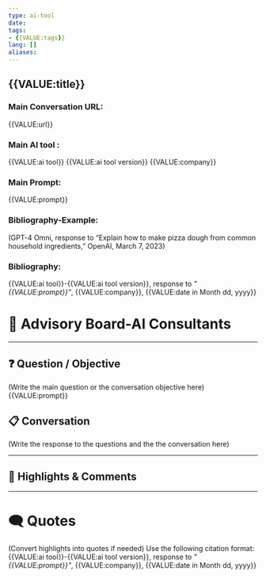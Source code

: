 ```yaml
---
type: ai-tool
date: 
tags:
- {{VALUE:tags}} 
lang: []
aliases:
---
```

## {{VALUE:title}}

### Main Conversation URL:

{{VALUE:url}}

### Main AI tool :

{{VALUE:ai tool}}
{{VALUE:ai tool version}}
{{VALUE:company}}
### Main Prompt:

{{VALUE:prompt}}

### Bibliography-Example:
(GPT-4 Omni, response to “Explain how to make pizza dough from common household ingredients,” OpenAI, March 7, 2023)
### Bibliography:

{{VALUE:ai tool}}-{{VALUE:ai tool version}}, response to *"{{VALUE:prompt}}"*, {{VALUE:company}}, {{VALUE:date in Month dd, yyyy}}
# 📓 Advisory Board-AI Consultants



***

## ❓ Question / Objective
(Write the main question or the conversation objective here)
{{VALUE:prompt}}

## 📋  Conversation
(Write the response to the questions and the the conversation here)

***

## 📝 Highlights & Comments

***

# 🗨 Quotes
(Convert highlights into quotes if needed)
Use the following citation format:
{{VALUE:ai tool}}-{{VALUE:ai tool version}}, response to *"{{VALUE:prompt}}"*, {{VALUE:company}}, {{VALUE:date in Month dd, yyyy}}

